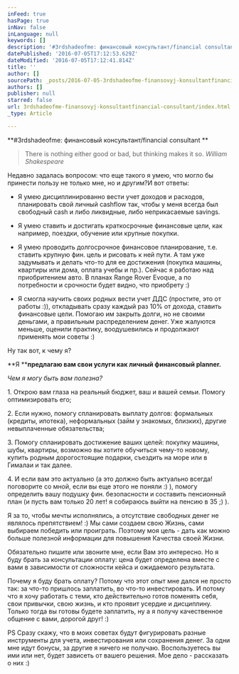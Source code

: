 ```yaml
---
inFeed: true
hasPage: true
inNav: false
inLanguage: null
keywords: []
description: '#3rdshadeofme: финансовый консультант/financial consultant '
datePublished: '2016-07-05T17:12:53.629Z'
dateModified: '2016-07-05T17:12:41.814Z'
title: ''
author: []
sourcePath: _posts/2016-07-05-3rdshadeofme-finansovyj-konsultantfinancial-consultant.md
authors: []
publisher: null
starred: false
url: 3rdshadeofme-finansovyj-konsultantfinancial-consultant/index.html
_type: Article

---
```

**\#3rdshadeofme: финансовый консультант/financial consultant **

> There is nothing either good or bad, but thinking makes it so. _William Shakespeare_

Недавно задалась вопросом: что еще такого я умею, что могло бы принести пользу не только мне, но и другим?И вот ответы:

* Я умею дисциплинированно вести учет доходов и расходов, планировать свой личный cashflow так, чтобы у меня всегда был свободный cash и либо ликвидные, либо неприкасаемые savings.

* Я умею ставить и достигать краткосрочные финансовые цели, как например, поездки, обучение или крупные покупки.

* Я умею проводить долгосрочное финансовое планирование, т.е. ставить крупную фин. цель и рисовать к ней пути. А там уже задумывать и делать что-то для ее достижения (покупка машины, квартиры или дома, оплата учебы и пр.). Сейчас я работаю над приобритением авто. В планах Range Rover Evoque, а по потребности и срочности будет видно, что приобрету :)

* Я смогла научить своих родных вести учет ДДС (простите, это от работы :)), откладывать сразу каждый раз 10% от дохода, ставить финансовые цели. Помогаю им закрыть долги, но не своими деньгами, а правильным распределением денег. Уже жалуются меньше, оценили практику, воодушевились и продолжают применять мои советы :)

Ну так вот, к чему я? 

**Я ****предлагаю вам свои услуги как личный финансовый planner.**

_Чем я могу быть вам полезна?_

1\. Открою вам глаза на реальный бюджет, ваш и вашей семьи. Помогу оптимизировать его;

2\. Если нужно, помогу спланировать выплату долгов: формальных (кредиты, ипотека), неформальных (займ у знакомых, близких), другие невыплаченные обязательства;

3\. Помогу спланировать достижение ваших целей: покупку машины, шубы, квартиры, возможно вы хотите обучиться чему-то новому, купить родным дорогостоящие подарки, съездить на море или в Гималаи и так далее. 

4\. И если вам это актуально (а это должно быть актуально всегда! поговорите со мной, если вы еще этого не поняли :) ), помогу определить вашу подушку фин. безопасности и составить пенсионный план (и пусть вам только 20 лет! я собираюсь выйти на пенсию в 35 ;) ). 

Я за то, чтобы мечты исполнялись, а отсутствие свободных денег не являлось препятствием! :) Мы сами создаем свою Жизнь, сами выбираем победить или проиграть. Поэтому моя цель - дать как можно больше полезной информации для повышения Качества своей Жизни. 

Обязательно пишите или звоните мне, если Вам это интересно. Но я буду брать за консультации оплату: цена будет определена вместе с вами в зависимости от сложности кейса и ожидаемого результата. 

Почему я буду брать оплату? Потому что этот опыт мне дался не просто так: за что-то пришлось заплатить, во что-то инвестировать. И потому что я хочу работать с теми, кто действительно готов поменять себя, свои привычки, свою жизнь, и кто проявит усердие и дисциплину. Только тогда вы готовы будете заплатить, ну а я получу качественное общение с вами, дорогой друг! :)

PS Сразу скажу, что в моих советах будут фигурировать разные инструменты для учета, инвестирования или сохранения денег. За одни мне идут бонусы, за другие я ничего не получаю. Воспользуетесь вы ими или нет, будет зависеть от вашего решения. Мое дело - рассказать о них :)
